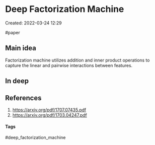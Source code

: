 # Deep Factorization Machine
Created: 2022-03-24 12:29

#paper
## Main idea
Factorization machine utilizes addition and inner product operations to capture the linear and pairwise interactions between features.
## In deep
## References
1. https://arxiv.org/pdf/1707.07435.pdf
2. https://arxiv.org/pdf/1703.04247.pdf


#### Tags
#deep_factorization_machine 